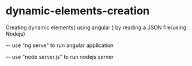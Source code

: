 # dynamic-elements-creation
Creating dynamic elements( using angular ) by reading a JSON file(using Nodejs)

-- use "ng serve" to run angular application

-- use "node server.js" to run nodejs server
